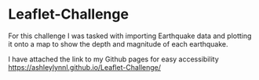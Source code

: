 # Leaflet-Challenge

For this challenge I was tasked with importing Earthquake data and plotting it onto a map to show the depth and magnitude of each earthquake.

I have attached the link to my Github pages for easy accessibility https://ashleylynnl.github.io/Leaflet-Challenge/
